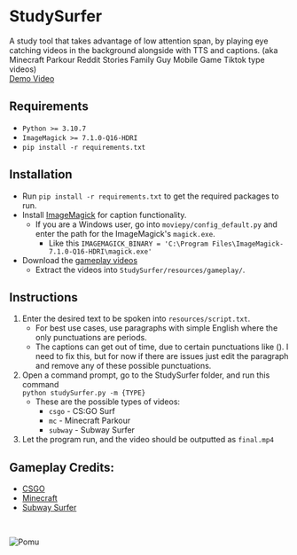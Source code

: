 # StudySurfer
A study tool that takes advantage of low attention span, by playing eye catching videos in the background alongside with TTS and captions. (aka Minecraft Parkour Reddit Stories Family Guy Mobile Game Tiktok type videos) <br/>
[Demo Video](https://www.youtube.com/watch?v=J91lMOY1X_I)

## Requirements
- `Python >= 3.10.7`
- `ImageMagick >= 7.1.0-Q16-HDRI`
- `pip install -r requirements.txt` 

## Installation
- Run `pip install -r requirements.txt` to get the required packages to run. <br/>
- Install [ImageMagick](https://imagemagick.org/script/download.php) for caption functionality. 
    - If you are a Windows user, go into `moviepy/config_default.py` and enter the path for the ImageMagick's `magick.exe`. 
        - Like this `IMAGEMAGICK_BINARY = 'C:\Program Files\ImageMagick-7.1.0-Q16-HDRI\magick.exe'`
- Download the [gameplay videos](https://drive.google.com/file/d/1EyOVpJkyMXLRGekArK1sFkJfiBKIcrTd/view)
    - Extract the videos into `StudySurfer/resources/gameplay/`.

## Instructions
1. Enter the desired text to be spoken into `resources/script.txt`.
    - For best use cases, use paragraphs with simple English where the only punctuations are periods.
    - The captions can get out of time, due to certain punctuations like (). I need to fix this, but for now if there are issues just edit the paragraph and remove any of these possible punctuations. 
2. Open a command prompt, go to the StudySurfer folder, and run this command <br/>
`python studySurfer.py -m {TYPE}`
    - These are the possible types of videos:
        - `csgo` - CS:GO Surf
        - `mc` - Minecraft Parkour
        - `subway` - Subway Surfer
4. Let the program run, and the video should be outputted as `final.mp4`

## Gameplay Credits:
- [CSGO](https://youtu.be/_2O8X4CveYc)
- [Minecraft](https://youtu.be/Pt5_GSKIWQM)
- [Subway Surfer](https://youtu.be/j_euAlsHIMQ)
<br/>

![Pomu](https://media.tenor.com/OZK4zgP-TdcAAAAd/pomu-pomu-rainpuff.gif)
